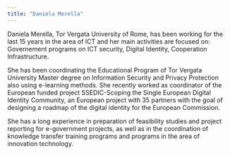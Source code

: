 ```yaml
---
title: "Daniela Merella"
---
```


Daniela Merella, Tor Vergata University of Rome, has been working for the last 15 years in the area of ICT and her main activities are focused on: Governement programs on ICT security, Digital Identity, Cooperation Infrastructure. 

She has been coordinating the Educational Program of Tor Vergata University Master degree on Information Security and Privacy Protection also using e-learning methods. She recently worked as coordinator of the European funded project SSEDIC-Scoping the Single European Digital Identity Community, an European project with 35 partners with the goal of designing a roadmap of the digital identity for the European Commission.

She has a long experience in preparation of feasibility studies and project reporting for e-government projects, as well as in the coordination of knowledge transfer training programs and programs in the area of innovation technology.

